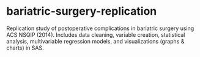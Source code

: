 # bariatric-surgery-replication
Replication study of postoperative complications in bariatric surgery using ACS NSQIP (2014). Includes data cleaning, variable creation, statistical analysis, multivariable regression models, and visualizations (graphs &amp; charts) in SAS.

